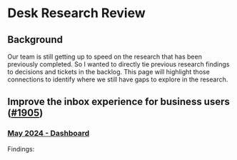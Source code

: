 # Desk Research Review 

## Background
Our team is still getting up to speed on the research that has been previously completed. So I wanted to directly tie previous research findings to decisions and tickets in the backlog. This page will highlight those connections to identify where we still have gaps to explore in the research. 


## Improve the inbox experience for business users ([#1905](https://github.com/department-of-veterans-affairs/ask-va/issues/1905))

### [May 2024 - Dashboard](https://github.com/department-of-veterans-affairs/ask-va/issues/1905)
Findings:


